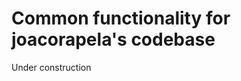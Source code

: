 Common functionality for joacorapela's codebase
===============================================

Under construction
